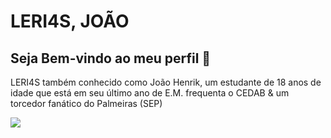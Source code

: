 # LERI4S, JOÃO
## Seja Bem-vindo ao meu perfil 👋

LERI4S também conhecido como João Henrik, um estudante de 18 anos de idade que está em seu último ano de E.M. frequenta o CEDAB & um torcedor fanático do Palmeiras (SEP)

![](https://tenor.com/pt-BR/view/dancinha-comemorando-vai-vai-vai-palmeiras-campe%C3%A3o-brasileiro-gif-1328071259393297624)
